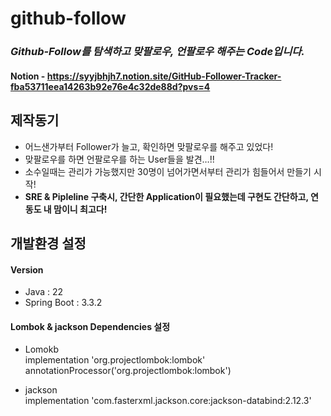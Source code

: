 # github-follow

### __*Github-Follow를 탐색하고 맞팔로우, 언팔로우 해주는 Code입니다.*__
#### Notion - https://syyjbhjh7.notion.site/GitHub-Follower-Tracker-fba53711eea14263b92e76e4c32de88d?pvs=4

## 제작동기

- 어느샌가부터 Follower가 늘고, 확인하면 맞팔로우를 해주고 있었다!  
- 맞팔로우를 하면 언팔로우를 하는 User들을 발견…!!  
- 소수일때는 관리가 가능했지만 30명이 넘어가면서부터 관리가 힘들어서 만들기 시작!  
- **SRE & Pipleline 구축시, 간단한 Application이 필요했는데 구현도 간단하고, 연동도 내 맘이니 최고다!**  


## 개발환경 설정

#### Version

- Java : 22
- Spring Boot : 3.3.2

#### Lombok & jackson Dependencies 설정

- Lomokb  
implementation 'org.projectlombok:lombok'  
annotationProcessor('org.projectlombok:lombok')   


- jackson  
implementation 'com.fasterxml.jackson.core:jackson-databind:2.12.3'
